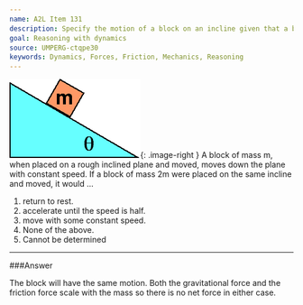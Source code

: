 ```yaml
---
name: A2L Item 131
description: Specify the motion of a block on an incline given that a block of half the mass moves with constant speed.
goal: Reasoning with dynamics
source: UMPERG-ctqpe30
keywords: Dynamics, Forces, Friction, Mechanics, Reasoning
---
```


![Item131_fig1.gif](../images/Item131_fig1.gif){: .image-right } A
block of mass m, when placed on a rough inclined plane and moved, moves
down the plane with constant speed.  If a block of mass 2m were placed
on the same incline and moved, it would ...

1. return to rest.
2. accelerate until the speed is half.
3. move with some constant speed.
4. None of the above.
5. Cannot be determined



<hr/>

###Answer 

The block will have the same motion. Both the gravitational force
and the friction force scale with the mass so there is no net force in
either case.
